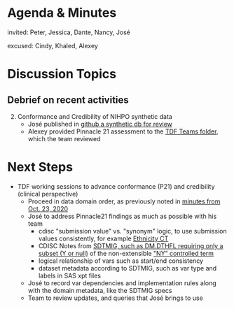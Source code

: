 # Agenda & Minutes

invited: Peter, Jessica, Dante, Nancy, José

excused: Cindy, Khaled, Alexey

# Discussion Topics

## Debrief on recent activities

2. Conformance and Credibility of NIHPO synthetic data
   * José published in [github a synthetic db for review](https://github.com/nihpo/SynthHealthData/tree/main/synthtrial/SDTM_1000)
   * Alexey provided Pinnacle 21 assessment to the [TDF Teams folder](https://teams.microsoft.com/_#/files/General?threadId=19%3A714ea5bb1de740af9f423e470d02d2a6%40thread.tacv2&ctx=channel&context=demo_100_subjects_20210409&rootfolder=%252Fsites%252FTestDatasetFactory%252FShared%2520Documents%252FGeneral%252FNIHPO%2520Test%2520Data%252Fdemo_100_subjects_20210409), which the team reviewed
   

# Next Steps
* TDF working sessions to advance conformance (P21) and credibility (clinical perspective)
  * Proceed in data domain order, as previously noted in [minutes from Oct. 23, 2020](2020-10-23.md)
  * José to address Pinnacle21 findings as much as possible with his team
    * cdisc "submission value" vs. "synonym" logic, to use submission values consistently, for example [Ethnicity CT](https://evs.nci.nih.gov/ftp1/CDISC/SDTM/SDTM%20Terminology.html#CL.C66790.ETHNIC)
    * CDISC Notes from [SDTMIG, such as DM.DTHFL requiring only a subset (Y or null)](https://www.cdisc.org/standards/foundational/sdtmig/sdtmig-v3-3/html#Demographics) of the non-extensible ["NY" controlled term](https://evs.nci.nih.gov/ftp1/CDISC/SDTM/SDTM%20Terminology.html#CL.C66742.NY)
    * logical relationship of vars such as start/end consistency
    * dataset metadata according to SDTMIG, such as var type and labels in SAS xpt files
  * José to record var dependencies and implementation rules along with the domain metadata, like the SDTMIG specs
  * Team to review updates, and queries that José brings to use
  
  
